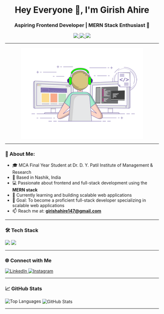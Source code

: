 <h1 align="center">Hey Everyone 👋, I'm Girish Ahire</h1>    
<h3 align="center">Aspiring Frontend Developer | MERN Stack Enthusiast 🚀</h3>  

<p align="center">
  <a href="https://github.com/GirishAhire">
    <img src="https://img.shields.io/badge/GitHub-Girish%20Ahire-black?logo=github&style=flat-square" />
  </a>
  <a href="https://www.linkedin.com/in/girish-ahire-5bb96124a/">
    <img src="https://img.shields.io/badge/LinkedIn-Girish%20Ahire-blue?logo=linkedin&style=flat-square" />
  </a>
  <a href="https://www.credly.com/users/girish-ahire.b570c408">
    <img src="https://img.shields.io/badge/Credly-Certified-green?logo=credly&style=flat-square" />
  </a>
</p>

---

<p align="center">
  <img align="center" alt="Coding" width="400" src="https://raw.githubusercontent.com/devSouvik/devSouvik/master/gif3.gif">
</p>

---

### 💬 About Me:
- 🎓 MCA Final Year Student at Dr. D. Y. Patil Institute of Management & Research  
- 📍 Based in Nashik, India  
- 💻 Passionate about frontend and full-stack development using the **MERN stack**  
- 🌱 Currently learning and building scalable web applications  
- 🎯 Goal: To become a proficient full-stack developer specializing in scalable web applications  
- 📫 Reach me at: **girishahire147@gmail.com**

---

### 🛠️ Tech Stack

<div align="left">
  <img src="https://skillicons.dev/icons?i=html,css,js,react,nodejs,express,mongodb,tailwind,python,linux,npm" height="40" />
  <img src="https://skillicons.dev/icons?i=git,github,vscode,postman,vercel,netlify" height="40" />
</div>

---

### 🌐 Connect with Me

<p align="left">
  <a href="https://www.linkedin.com/in/girish-ahire-5bb96124a/" target="_blank">
    <img src="https://raw.githubusercontent.com/rahuldkjain/github-profile-readme-generator/master/src/images/icons/Social/linked-in-alt.svg" alt="LinkedIn" height="30" width="40" />
  </a>
  <a href="https://instagram.com/girish_ahire.1428" target="_blank">
    <img src="https://raw.githubusercontent.com/rahuldkjain/github-profile-readme-generator/master/src/images/icons/Social/instagram.svg" alt="Instagram" height="30" width="40" />
  </a>
</p>

---

### 📈 GitHub Stats

<p>
  <img align="left" src="https://github-readme-stats.vercel.app/api/top-langs?username=GirishAhire&show_icons=true&locale=en&layout=compact&theme=vue&hide_border=true" alt="Top Languages" />
</p>
<p>
  &nbsp;<img align="center" src="https://github-readme-stats.vercel.app/api?username=GirishAhire&show_icons=true&locale=en&theme=vue&hide_border=true" alt="GitHub Stats" />
</p>

---


